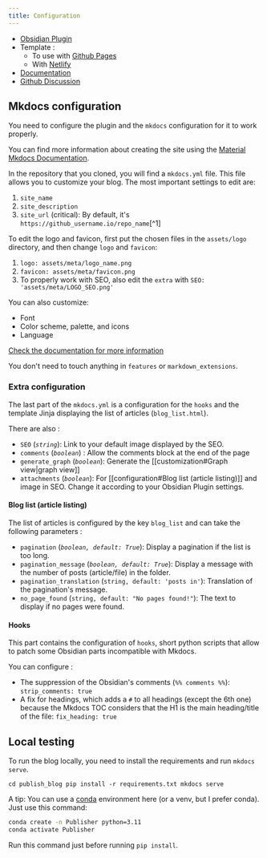 ```yaml
---
title: Configuration
---
```


- [Obsidian Plugin](https://github.com/ObsidianPublisher/obsidian-github-publisher)
- Template :
  - To use with [Github Pages](https://github.com/ObsidianPublisher/publisher-template-gh-pages)
  - With [Netlify](https://github.com/ObsidianPublisher/publisher-template-netlify)
- [Documentation](https://obsidian-publisher.netlify.app/)
- [Github Discussion](https://github.com/ObsidianPublisher/obsidian-github-publisher/discussions)

## Mkdocs configuration

You need to configure the plugin and the `mkdocs` configuration for it to work properly.

You can find more information about creating the site using the [Material Mkdocs Documentation](https://squidfunk.github.io/mkdocs-material/creating-your-site/#advanced-configuration).

In the repository that you cloned, you will find a `mkdocs.yml` file. This file allows you to customize your blog. The most important settings to edit are:

1. `site_name`
2. `site_description`
3. `site_url` (critical): By default, it's `https://github_username.io/repo_name`[^1]

To edit the logo and favicon, first put the chosen files in the `assets/logo` directory, and then change `logo` and `favicon`:

1. `logo: assets/meta/logo_name.png`
2. `favicon: assets/meta/favicon.png`
3. To properly work with SEO, also edit the `extra` with `SEO: 'assets/meta/LOGO_SEO.png'`

You can also customize:

- Font
- Color scheme, palette, and icons
- Language

[Check the documentation for more information](https://squidfunk.github.io/mkdocs-material/setup/changing-the-colors/)

You don't need to touch anything in `features` or `markdown_extensions`.

### Extra configuration

The last part of the `mkdocs.yml` is a configuration for the `hooks` and the template Jinja displaying the list of articles (`blog_list.html`).

There are also :

- `SEO` (_`string`_): Link to your default image displayed by the SEO.
- `comments` (_`boolean`_) : Allow the comments block at the end of the page
- `generate_graph` (_`boolean`_): Generate the [[customization#Graph view|graph view]]
- `attachments` (_`boolean`_): For [[configuration#Blog list (article listing)]] and image in SEO. Change it according to your Obsidian Plugin settings.

#### Blog list (article listing)

The list of articles is configured by the key `blog_list` and can take the following parameters :

- `pagination` (_`boolean, default: True`_): Display a pagination if the list is too long.
- `pagination_message` (_`boolean, default: True`_): Display a message with the number of posts (article/file) in the folder.
- `pagination_translation` (`string, default: 'posts in'`): Translation of the pagination's message.
- `no_page_found` (`string, default: "No pages found!"`): The text to display if no pages were found.

#### Hooks

This part contains the configuration of `hooks`, short python scripts that allow to patch some Obsidian parts incompatible with Mkdocs.

You can configure :

- The suppression of the Obsidian's comments (`%% comments %%`): `strip_comments: true`
- A fix for headings, which adds a `#` to all headings (except the 6th one) because the Mkdocs TOC considers that the H1 is the main heading/title of the file: `fix_heading: true`

## Local testing

To run the blog locally, you need to install the requirements and run `mkdocs serve`.

`cd publish_blog pip install -r requirements.txt mkdocs serve`

A tip: You can use a [conda](https://docs.conda.io/en/latest/) environment here (or a venv, but I prefer conda). Just use this command:

```bash
conda create -n Publisher python=3.11
conda activate Publisher
```

Run this command just before running `pip install`.
